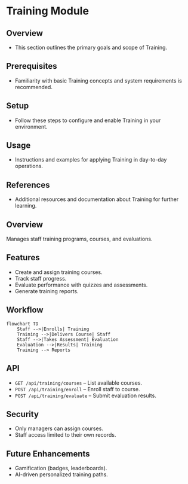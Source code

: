 # Training Module

## Overview
- This section outlines the primary goals and scope of Training.

## Prerequisites
- Familiarity with basic Training concepts and system requirements is recommended.

## Setup
- Follow these steps to configure and enable Training in your environment.

## Usage
- Instructions and examples for applying Training in day-to-day operations.

## References
- Additional resources and documentation about Training for further learning.


## Overview
Manages staff training programs, courses, and evaluations.

## Features
- Create and assign training courses.  
- Track staff progress.  
- Evaluate performance with quizzes and assessments.  
- Generate training reports.  

## Workflow
```mermaid
flowchart TD
    Staff -->|Enrolls| Training
    Training -->|Delivers Course| Staff
    Staff -->|Takes Assessment| Evaluation
    Evaluation -->|Results| Training
    Training --> Reports
```

## API
- `GET /api/training/courses` – List available courses.  
- `POST /api/training/enroll` – Enroll staff to course.  
- `POST /api/training/evaluate` – Submit evaluation results.  

## Security
- Only managers can assign courses.  
- Staff access limited to their own records.  

## Future Enhancements
- Gamification (badges, leaderboards).  
- AI-driven personalized training paths.  
